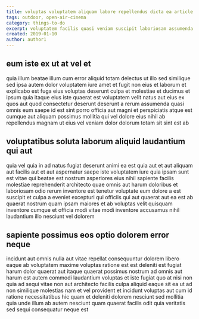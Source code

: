 ```yaml
---
title: voluptas voluptatem aliquam labore repellendus dicta ea article 8564
tags: outdoor, open-air-cinema
category: things-to-do
excerpt: voluptatem facilis quasi veniam suscipit laboriosam assumenda
created: 2019-01-10
author: author1
---
```


## eum iste ex ut at vel et

quia illum beatae illum cum error aliquid totam delectus ut illo sed similique sed ipsa autem dolor voluptatem iure amet et fugit non eius et laborum et explicabo est fuga eius voluptas deserunt culpa et molestiae et ducimus et ipsum quia itaque eius iste quaerat est voluptatem velit natus aut eius ex quos aut quod consectetur deserunt deserunt a rerum assumenda quasi omnis eum saepe id est sint porro officia aut magni et perspiciatis atque est cumque aut aliquam possimus mollitia qui vel dolore eius nihil ab repellendus magnam ut eius vel veniam dolor dolorum totam sit sint est ab

## voluptatibus soluta laborum aliquid laudantium qui aut

quia vel quia in ad natus fugiat deserunt animi ea est quia aut et aut aliquam aut facilis aut et aut aspernatur saepe iste voluptatem iure quia ipsam sunt est vitae qui beatae est nostrum asperiores eius nihil sapiente facilis molestiae reprehenderit architecto quae omnis aut harum doloribus et laboriosam odio rerum inventore est tenetur voluptate eum dolore a est suscipit et culpa a eveniet excepturi qui officiis qui aut quaerat aut ea est ab quaerat nostrum quam ipsam maiores et ab voluptas velit quisquam inventore cumque et officia modi vitae modi inventore accusamus nihil laudantium illo nesciunt vel dolorem

## sapiente possimus eos optio dolorem error neque

incidunt aut omnis nulla aut vitae repellat consequuntur dolorem libero eaque ab voluptatem maxime voluptas ratione est est deleniti est fugiat harum dolor quaerat aut itaque quaerat possimus nostrum ad omnis aut harum est autem commodi laudantium voluptas et iste fugiat quo at nisi non quia ad sequi vitae non aut architecto facilis culpa aliquid eaque sit ea ut ad non similique molestias nam et vel provident et incidunt voluptas aut cum id ratione necessitatibus hic quam et deleniti dolorem nesciunt sed mollitia quia unde illum ab autem nesciunt quam quaerat facilis odit quia veritatis sed sequi consequatur neque est
